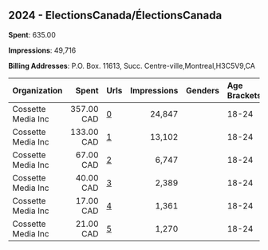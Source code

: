 ## 2024 - ElectionsCanada/ÉlectionsCanada 
**Spent**: 635.00

**Impressions**: 49,716

**Billing Addresses**: P.O. Box. 11613, Succ. Centre-ville,Montreal,H3C5V9,CA

|Organization|Spent|Urls|Impressions|Genders|Age Brackets|Country Codes|
|:---|---:|:---|---:|:---|:---|:---|
|Cossette Media Inc|357.00 CAD|[0](https://www.snap.com/political-ads/asset/a5e8a259d08597447c952d78bea4ddbdb6a50c2822f0bc2b96d0bb0c063891c7?mediaType=jpg)|24,847||18-24|canada|
|Cossette Media Inc|133.00 CAD|[1](https://www.snap.com/political-ads/asset/99120e95bd6d46d631f6789f87bc9620fcee94b4b667d937a36d1ab0fce63f94?mediaType=mp4)|13,102||18-24|canada|
|Cossette Media Inc|67.00 CAD|[2](https://www.snap.com/political-ads/asset/8fabd0826e65852b8b62b0b830a7eef32a3008a25da862220ee78bc11a468b4e?mediaType=mp4)|6,747||18-24|canada|
|Cossette Media Inc|40.00 CAD|[3](https://www.snap.com/political-ads/asset/e4aa727a8d7eaf100dd67fef80fe26a0e255f065ef4d548081baaef79951e369?mediaType=mp4)|2,389||18-24|canada|
|Cossette Media Inc|17.00 CAD|[4](https://www.snap.com/political-ads/asset/4b9e8766d3883f1079a9f6ec5d7c5757ce28860b732805fbc4a51cfd768cd62f?mediaType=jpg)|1,361||18-24|canada|
|Cossette Media Inc|21.00 CAD|[5](https://www.snap.com/political-ads/asset/53ed749bc3210f091807f43950f92db3470d8bf587b466e4548456ac91dc34f3?mediaType=mp4)|1,270||18-24|canada|
